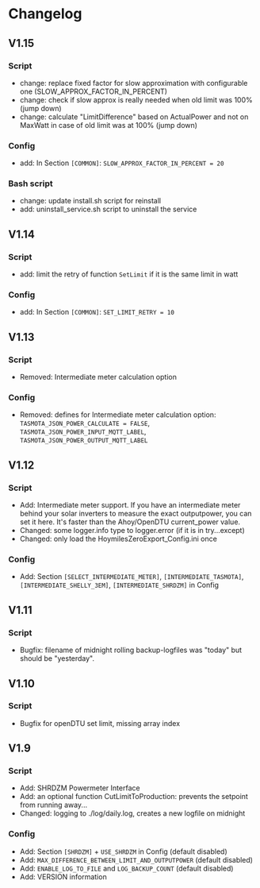 # Changelog

## V1.15
### Script
* change: replace fixed factor for slow approximation with configurable one (SLOW_APPROX_FACTOR_IN_PERCENT)
* change: check if slow approx is really needed when old limit was 100% (jump down)
* change: calculate "LimitDifference" based on ActualPower and not on MaxWatt in case of old limit was at 100% (jump down)
### Config
* add: In Section `[COMMON]`: `SLOW_APPROX_FACTOR_IN_PERCENT = 20`
### Bash script
* change: update install.sh script for reinstall
* add: uninstall_service.sh script to uninstall the service

## V1.14
### Script
* add: limit the retry of function `SetLimit` if it is the same limit in watt
### Config
* add: In Section `[COMMON]`: `SET_LIMIT_RETRY = 10`

## V1.13
### Script
* Removed: Intermediate meter calculation option
### Config
* Removed: defines for Intermediate meter calculation option: `TASMOTA_JSON_POWER_CALCULATE = FALSE`, `TASMOTA_JSON_POWER_INPUT_MQTT_LABEL`, `TASMOTA_JSON_POWER_OUTPUT_MQTT_LABEL`

## V1.12
### Script
* Add: Intermediate meter support. If you have an intermediate meter behind your solar inverters to measure the exact outputpower, you can set it here. It's faster than the Ahoy/OpenDTU current_power value.
* Changed: some logger.info type to logger.error (if it is in try...except)
* Changed: only load the HoymilesZeroExport_Config.ini once
### Config
* Add: Section `[SELECT_INTERMEDIATE_METER]`, `[INTERMEDIATE_TASMOTA]`, `[INTERMEDIATE_SHELLY_3EM]`, `[INTERMEDIATE_SHRDZM]` in Config

## V1.11
### Script
* Bugfix: filename of midnight rolling backup-logfiles was "today" but should be "yesterday".

## V1.10
### Script
* Bugfix for openDTU set limit, missing array index

## V1.9
### Script
* Add: SHRDZM Powermeter Interface 
* Add: an optional function CutLimitToProduction: prevents the setpoint from running away... 
* Changed: logging to ./log/daily.log, creates a new logfile on midnight
### Config
* Add: Section `[SHRDZM]` + `USE_SHRDZM` in Config (default disabled)
* Add: `MAX_DIFFERENCE_BETWEEN_LIMIT_AND_OUTPUTPOWER` (default disabled)
* Add: `ENABLE_LOG_TO_FILE` and `LOG_BACKUP_COUNT` (default disabled)
* Add: VERSION information